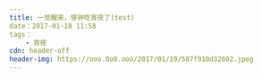 ```yaml
---
title: 一觉醒来，够钟吃宵夜了(test)
date：2017-01-18 11:58
tags：
	- 宵夜
cdn: header-off
header-img: https://ooo.0o0.ooo/2017/01/19/587f910d32602.jpeg
---
```

